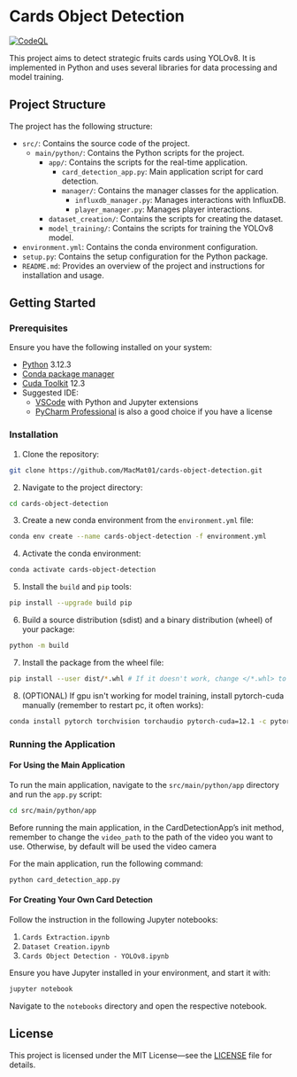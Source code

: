 # Cards Object Detection

[![CodeQL](https://github.com/MacMat01/cards-object-detection/actions/workflows/codeql.yml/badge.svg)](https://github.com/MacMat01/cards-object-detection/actions/workflows/codeql.yml)

This project aims to detect strategic fruits cards using YOLOv8. It is implemented in Python and uses several libraries
for data processing and model training.

## Project Structure

The project has the following structure:

- `src/`: Contains the source code of the project.
  - `main/python/`: Contains the Python scripts for the project.
    - `app/`: Contains the scripts for the real-time application.
      - `card_detection_app.py`: Main application script for card detection.
      - `manager/`: Contains the manager classes for the application.
        - `influxdb_manager.py`: Manages interactions with InfluxDB.
        - `player_manager.py`: Manages player interactions.
    - `dataset_creation/`: Contains the scripts for creating the dataset.
    - `model_training/`: Contains the scripts for training the YOLOv8 model.
- `environment.yml`: Contains the conda environment configuration.
- `setup.py`: Contains the setup configuration for the Python package.
- `README.md`: Provides an overview of the project and instructions for installation and usage.

## Getting Started

### Prerequisites

Ensure you have the following installed on your system:

- [Python](https://www.python.org/downloads/) 3.12.3
- [Conda package manager](https://www.anaconda.com/download)
- [Cuda Toolkit](https://developer.nvidia.com/cuda-toolkit-archive) 12.3
- Suggested IDE:
  - [VSCode](https://code.visualstudio.com/Download) with Python and Jupyter extensions
  - [PyCharm Professional](https://www.jetbrains.com/pycharm/download/?section=windows) is also a good choice if you
    have a license

### Installation

1. Clone the repository:

```bash
git clone https://github.com/MacMat01/cards-object-detection.git
```

2. Navigate to the project directory:

```bash
cd cards-object-detection
```

3. Create a new conda environment from the `environment.yml` file:

```bash
conda env create --name cards-object-detection -f environment.yml
```

4. Activate the conda environment:

```bash
conda activate cards-object-detection
```

5. Install the `build` and `pip` tools:

```bash
pip install --upgrade build pip
```

6. Build a source distribution (sdist) and a binary distribution (wheel) of your package:

```bash
python -m build
```

7. Install the package from the wheel file:

```bash
pip install --user dist/*.whl # If it doesn't work, change </*.whl> to the name of the wheel file generated in step 6
```

8. (OPTIONAL) If gpu isn't working for model training, install pytorch-cuda manually (remember to restart pc, it often
   works):

```bash
conda install pytorch torchvision torchaudio pytorch-cuda=12.1 -c pytorch -c nvidia
```

### Running the Application

#### For Using the Main Application

To run the main application, navigate to the `src/main/python/app` directory and run the `app.py` script:

```bash
cd src/main/python/app
```

Before running the main application, in the CardDetectionApp’s init method,
remember to change the `video_path` to the path of the video you want to use.
Otherwise, by default will be used the video camera

For the main application, run the following command:
```bash
python card_detection_app.py
```

#### For Creating Your Own Card Detection

Follow the instruction in the following Jupyter notebooks:

1. `Cards Extraction.ipynb`
2. `Dataset Creation.ipynb`
3. `Cards Object Detection - YOLOv8.ipynb`

Ensure you have Jupyter installed in your environment, and start it with:

```bash
jupyter notebook
```

Navigate to the `notebooks` directory and open the respective notebook.

## License

This project is licensed under the MIT License—see the [LICENSE](LICENSE) file for details.
